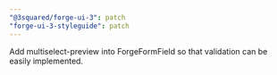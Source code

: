 ```yaml
---
"@3squared/forge-ui-3": patch
"forge-ui-3-styleguide": patch
---
```


Add multiselect-preview into ForgeFormField so that validation can be easily implemented.

